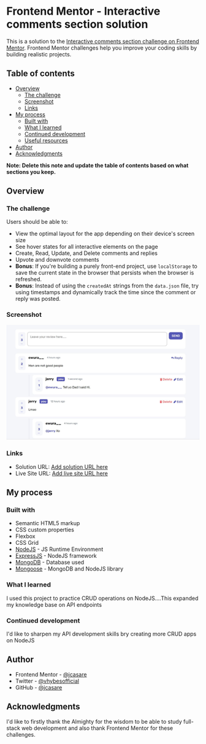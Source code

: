 # Frontend Mentor - Interactive comments section solution

This is a solution to the [Interactive comments section challenge on Frontend Mentor](https://www.frontendmentor.io/challenges/interactive-comments-section-iG1RugEG9). Frontend Mentor challenges help you improve your coding skills by building realistic projects.

## Table of contents

- [Overview](#overview)
  - [The challenge](#the-challenge)
  - [Screenshot](#screenshot)
  - [Links](#links)
- [My process](#my-process)
  - [Built with](#built-with)
  - [What I learned](#what-i-learned)
  - [Continued development](#continued-development)
  - [Useful resources](#useful-resources)
- [Author](#author)
- [Acknowledgments](#acknowledgments)

**Note: Delete this note and update the table of contents based on what sections you keep.**

## Overview

### The challenge

Users should be able to:

- View the optimal layout for the app depending on their device's screen size
- See hover states for all interactive elements on the page
- Create, Read, Update, and Delete comments and replies
- Upvote and downvote comments
- **Bonus**: If you're building a purely front-end project, use `localStorage` to save the current state in the browser that persists when the browser is refreshed.
- **Bonus**: Instead of using the `createdAt` strings from the `data.json` file, try using timestamps and dynamically track the time since the comment or reply was posted.

### Screenshot

![](./public/design/chat-app.JPG)

### Links

- Solution URL: [Add solution URL here](https://github.com/jcasare/FrontEndChallenges-interactive-comments-section)
- Live Site URL: [Add live site URL here](https://jays-mini-chat-app.onrender.com/)

## My process

### Built with

- Semantic HTML5 markup
- CSS custom properties
- Flexbox
- CSS Grid
- [NodeJS](https://reactjs.org/) - JS Runtime Environment
- [ExpressJS](https://nextjs.org/) - NodeJS framework
- [MongoDB](https://nextjs.org/) - Database used
- [Mongoose](https://nextjs.org/) - MongoDB and NodeJS library

### What I learned

I used this project to practice CRUD operations on NodeJS....This expanded my knowledge base on API endpoints

### Continued development

I'd like to sharpen my API development skills bry creating more CRUD apps on NodeJS

## Author

- Frontend Mentor - [@jcasare](https://www.frontendmentor.io/profile/jcasare)
- Twitter - [@vhybesofficial](https://www.twitter.com/vhybesofficial)
- GitHub - [@jcasare](https://github.com/jcasare)

## Acknowledgments

I'd like to firstly thank the Almighty for the wisdom to be able to study full-stack web development and also thank Frontend Mentor for these challenges.
